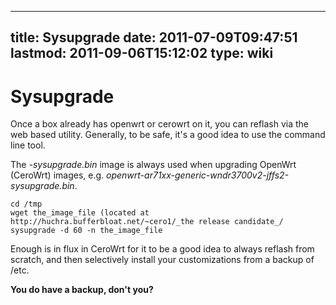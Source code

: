 
---
title: Sysupgrade
date: 2011-07-09T09:47:51
lastmod: 2011-09-06T15:12:02
type: wiki
---
Sysupgrade
==========

Once a box already has openwrt or cerowrt on it, you can reflash via the
web based utility. Generally, to be safe, it's a good idea to use the
command line tool.

The *-sysupgrade.bin* image is always used when upgrading OpenWrt
(CeroWrt) images, e.g.
*openwrt-ar71xx-generic-wndr3700v2-jffs2-sysupgrade.bin*.

    cd /tmp
    wget the_image_file (located at http://huchra.bufferbloat.net/~cero1/_the release candidate_/
    sysupgrade -d 60 -n the_image_file 

Enough is in flux in CeroWrt for it to be a good idea to always reflash
from scratch, and then selectively install your customizations from a
backup of /etc.

**You do have a backup, don't you?**
